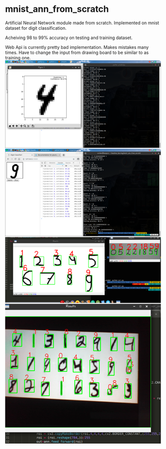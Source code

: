 # mnist_ann_from_scratch

Artificial Neural Network module made from scratch. Implemented on mnist dataset for 
digit classification.

Acheiving 98 to 99% accuracy on testing and training dataset.

Web Api is currently pretty bad implementation. Makes mistakes many times. Have to 
change the input from drawing board to be similar to as training one.
![testing dataset](/screenshot1.png?raw=true)
![web draw api](/screenshot2.png?raw=true)
![Digit classification image processing](/image_odr.png?raw=true)
![Digit classification video processing](/video_odr.png?raw=true)
